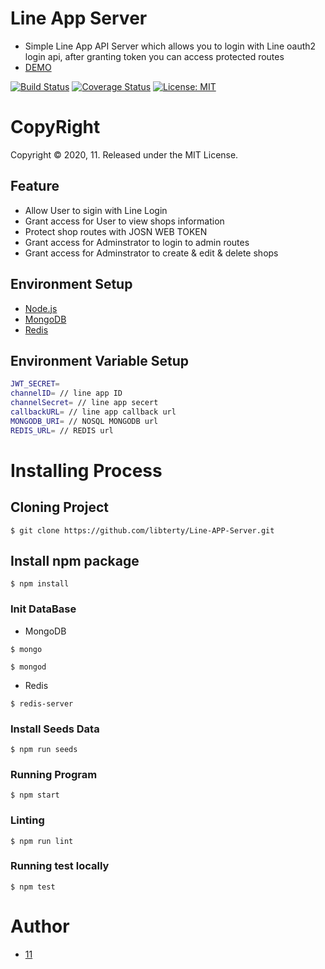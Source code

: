 # Line App Server

- Simple Line App API Server which allows you to login with Line oauth2 login api, after granting token you can access protected routes
- [DEMO](https://lineappserver.herokuapp.com/api/v1)

[![Build Status](https://travis-ci.org/libterty/Line-APP-Server.svg?branch=master)](https://travis-ci.org/libterty/Line-APP-Server)
[![Coverage Status](https://coveralls.io/repos/github/libterty/Line-APP-Server/badge.svg?branch=master)](https://coveralls.io/github/libterty/Line-APP-Server?branch=master)
[![License: MIT](https://img.shields.io/badge/License-MIT-yellow.svg)](https://github.com/libterty/Line-APP-Server/blob/master/LICENCE)

# CopyRight
Copyright © 2020, 11. Released under the MIT License.

## Feature

- Allow User to sigin with Line Login
- Grant access for User to view shops information
- Protect shop routes with JOSN WEB TOKEN
- Grant access for Adminstrator to login to admin routes
- Grant access for Adminstrator to create & edit & delete shops

## Environment Setup

- [Node.js](https://nodejs.org/en/)
- [MongoDB](https://www.mongodb.com)
- [Redis](https://redis.io)

## Environment Variable Setup

```bash
JWT_SECRET=
channelID= // line app ID
channelSecret= // line app secert
callbackURL= // line app callback url
MONGODB_URI= // NOSQL MONGODB url
REDIS_URL= // REDIS url
```

# Installing Process

## Cloning Project

```
$ git clone https://github.com/libterty/Line-APP-Server.git
```

## Install npm package

```
$ npm install
```

### Init DataBase


- MongoDB
```
$ mongo

$ mongod
```

- Redis
```
$ redis-server
```

### Install Seeds Data

```
$ npm run seeds
```

### Running Program

```
$ npm start
```

### Linting

```
$ npm run lint
```

### Running test locally

```
$ npm test
```

# Author
- [11](https://github.com/libterty)